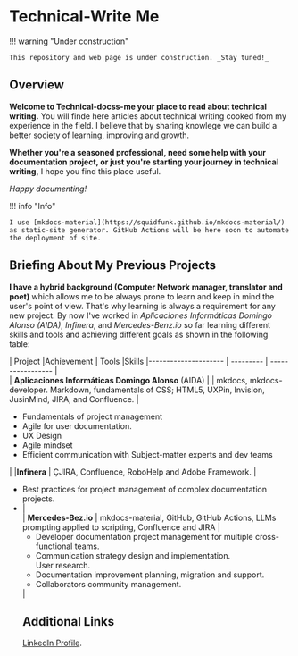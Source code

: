 # Technical-Write Me  
!!! warning "Under construction"  

    This repository and web page is under construction. _Stay tuned!_

## Overview  

**Welcome to Technical-docss-me your place to read about technical writing.** You will finde here articles about technical writing cooked from my experience in the field. I believe that by sharing knowlege we can build a better society of learning, improving and growth.  

**Whether you're a seasoned professional, need some help with your documentation project, or just you're starting your journey in technical writing,** I hope you find this place useful.

_Happy documenting!_   

!!! info "Info"  

    I use [mkdocs-material](https://squidfunk.github.io/mkdocs-material/) as static-site generator. GitHub Actions will be here soon to automate the deployment of site.
 

## Briefing About My Previous Projects  

**I have a hybrid background (Computer Network manager, translator and poet)** which allows me to be always prone to learn and keep in mind the user's point of view. That's why learning is always a requirement for any new project. By now I've worked in _Aplicaciones Informáticas Domingo Alonso (AIDA)_, _Infinera_, and _Mercedes-Benz.io_ so far learning different skills and tools and achieving different goals as shown in the following table:  

| Project |Achievement |  Tools |Skills
|--------------------- | --------- | ----------------- |  
| **Aplicaciones Informáticas Domingo Alonso** (AIDA) | | mkdocs, mkdocs-developer. Markdown, fundamentals of CSS; HTML5, UXPin, Invision, JusinMind, JIRA, and Confluence.   | <ul><li>Fundamentals of project management</li><li>Agile for user documentation.</li><li>UX Design</li><li>Agile mindset</li><li>Efficient communication with Subject-matter experts and dev teams</li></ul> |
|**Infinera** | ÇJIRA, Confluence, RoboHelp and Adobe Framework. | <ul><li>Best practices for project management of complex documentation projects.</li><li> |  
| **Mercedes-Bez.io** | mkdocs-material, GitHub, GitHub Actions, LLMs prompting applied to scripting, Confluence and JIRA | <ul><li>Developer documentation project management for multiple cross-functional teams.</li><li>Communication strategy design and implementation.</li>User research.</li><li>Documentation improvement planning, migration and support.</li><li>Collaborators community management.</li></ul> |

## Additional Links  

[LinkedIn Profile](https://www.linkedin.com/in/javier-hernandez-fernandez/).
